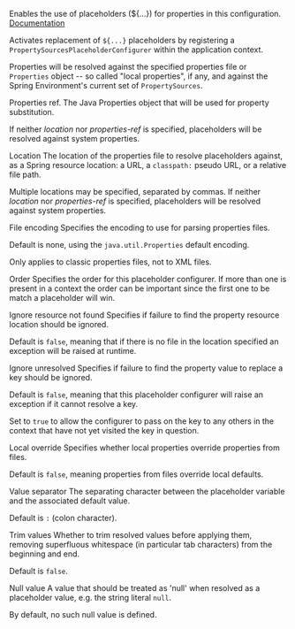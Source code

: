
Enables the use of placeholders (${...}) for properties in this configuration.
<a href="http://docs.spring.io/spring/docs/3.1.x/spring-framework-reference/html/xsd-config.html#xsd-config-body-schemas-context-pphc" target="_blank">Documentation</a>

Activates replacement of <code>${...}</code> placeholders by registering a <code>PropertySourcesPlaceholderConfigurer</code> within the application context.

Properties will be resolved against the specified properties file or <code>Properties</code> object -- so called "local properties", if any, and against the Spring Environment's current set of <code>PropertySources</code>.


Properties ref.
The Java Properties object that will be used for property substitution.

If neither <i>location</i> nor <i>properties-ref</i> is specified, placeholders will be resolved against system properties.


Location
The location of the properties file to resolve placeholders against, as a Spring resource location: a URL, a <code>classpath:</code> pseudo URL, or a relative file path.

Multiple locations may be specified, separated by commas. If neither <i>location</i> nor <i>properties-ref</i> is specified, placeholders will be resolved against system properties.


File encoding
Specifies the encoding to use for parsing properties files.

Default is none, using the <code>java.util.Properties</code> default encoding.

Only applies to classic properties files, not to XML files.


Order
Specifies the order for this placeholder configurer. If more than one is present in a context the order can be important since the first one to be match a placeholder will win.


Ignore resource not found
Specifies if failure to find the property resource location should be ignored.

Default is <code>false</code>, meaning that if there is no file in the location specified an exception will be raised at runtime.


Ignore unresolved
Specifies if failure to find the property value to replace a key should be ignored.

Default is <code>false</code>, meaning that this placeholder configurer will raise an exception if it cannot resolve a key.

Set to <code>true</code> to allow the configurer to pass on the key to any others in the context that have not yet visited the key in question.


Local override
Specifies whether local properties override properties from files.

Default is <code>false</code>, meaning properties from files override local defaults.


Value separator
The separating character between the placeholder variable and the associated default value.

Default is <code>:</code> (colon character).


Trim values
Whether to trim resolved values before applying them, removing superfluous whitespace (in particular tab characters) from the beginning and end.

Default is <code>false</code>.


Null value
A value that should be treated as 'null' when resolved as a placeholder value, e.g. the string literal <code>null</code>.

By default, no such null value is defined.

